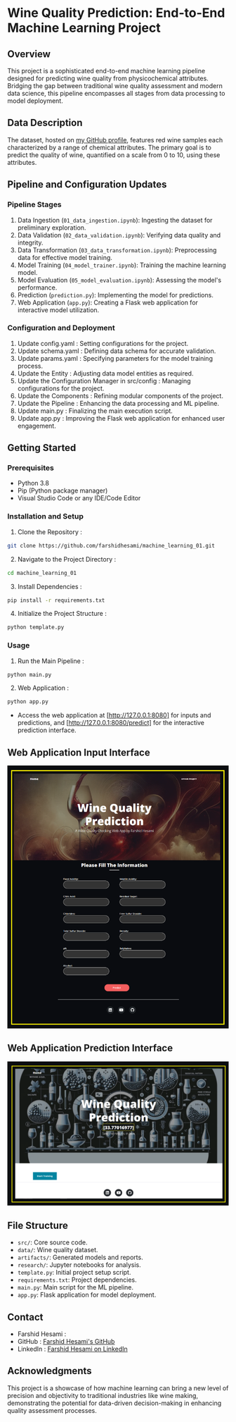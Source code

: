 
# Wine Quality Prediction: End-to-End Machine Learning Project

## Overview
This project is a sophisticated end-to-end machine learning pipeline designed for predicting wine quality from physicochemical attributes. Bridging the gap between traditional wine quality assessment and modern data science, this pipeline encompasses all stages from data processing to model deployment.

## Data Description
The dataset, hosted on [my GitHub profile](https://github.com/farshidhesami/machine_learning_01), features red wine samples each characterized by a range of chemical attributes. The primary goal is to predict the quality of wine, quantified on a scale from 0 to 10, using these attributes.

## Pipeline and Configuration Updates

### Pipeline Stages
1.  Data Ingestion  (`01_data_ingestion.ipynb`): Ingesting the dataset for preliminary exploration.
2.  Data Validation  (`02_data_validation.ipynb`): Verifying data quality and integrity.
3.  Data Transformation  (`03_data_transformation.ipynb`): Preprocessing data for effective model training.
4.  Model Training  (`04_model_trainer.ipynb`): Training the machine learning model.
5.  Model Evaluation   (`05_model_evaluation.ipynb`): Assessing the model's performance.
6.  Prediction  (`prediction.py`): Implementing the model for predictions.
7.  Web Application  (`app.py`): Creating a Flask web application for interactive model utilization.

### Configuration and Deployment
1.  Update config.yaml : Setting configurations for the project.
2.  Update schema.yaml : Defining data schema for accurate validation.
3.  Update params.yaml : Specifying parameters for the model training process.
4.  Update the Entity : Adjusting data model entities as required.
5.  Update the Configuration Manager in src/config : Managing configurations for the project.
6.  Update the Components : Refining modular components of the project.
7.  Update the Pipeline : Enhancing the data processing and ML pipeline.
8.  Update main.py : Finalizing the main execution script.
9.  Update app.py : Improving the Flask web application for enhanced user engagement.

## Getting Started

### Prerequisites
- Python 3.8
- Pip (Python package manager)
- Visual Studio Code or any IDE/Code Editor

### Installation and Setup
1.  Clone the Repository : 
   ```bash
   git clone https://github.com/farshidhesami/machine_learning_01.git
   ```
2.  Navigate to the Project Directory :
   ```bash
   cd machine_learning_01
   ```
3.  Install Dependencies :
   ```bash
   pip install -r requirements.txt
   ```
4.  Initialize the Project Structure :
   ```bash
   python template.py
   ```

### Usage
1.  Run the Main Pipeline :
   ```bash
   python main.py
   ```
2.  Web Application :
   ```bash
   python app.py
   ```
- Access the web application at [http://127.0.0.1:8080] for inputs and predictions, and [http://127.0.0.1:8080/predict] for the interactive prediction interface.

## Web Application Input Interface

![Web Application Input Data](https://github.com/farshidhesami/machine_learning_01/blob/main/image/web%20application%20input%20data.jpg)

## Web Application Prediction Interface

![Web Application Predict](https://github.com/farshidhesami/machine_learning_01/blob/main/image/web%20application%20predict.jpg)

## File Structure
- `src/`: Core source code.
- `data/`: Wine quality dataset.
- `artifacts/`: Generated models and reports.
- `research/`: Jupyter notebooks for analysis.
- `template.py`: Initial project setup script.
- `requirements.txt`: Project dependencies.
- `main.py`: Main script for the ML pipeline.
- `app.py`: Flask application for model deployment.

## Contact
-  Farshid Hesami :
  -  GitHub : [Farshid Hesami's GitHub](https://github.com/farshidhesami)
  -  LinkedIn : [Farshid Hesami on LinkedIn](https://linkedin.com/in/farshidhesami)

## Acknowledgments
This project is a showcase of how machine learning can bring a new level of precision and objectivity to traditional industries like wine making, demonstrating the potential for data-driven decision-making in enhancing quality assessment processes.
